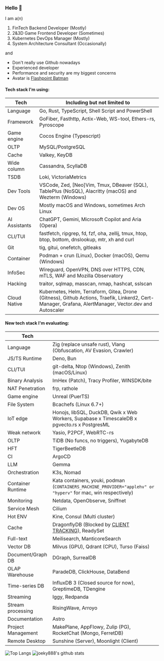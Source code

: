### Hello 👋

I am a(n)

1. FinTech Backend Developer (Mostly)
2. 2&3D Game Frontend Developer (Sometimes)
3. Kubernetes DevOps Manager (Mostly)
4. System Architecture Consultant (Occasionally)

and

- Don't really use Github nowadays
- Experienced developer
- Performance and security are my biggest concerns
- Avatar is [Flashpoint Batman](<https://vsbattles.fandom.com/wiki/Batman_(Thomas_Wayne)>)

#### Tech stack I'm using:

| Tech          | Including but not limited to                                                                                                                           |
| ------------- | ------------------------------------------------------------------------------------------------------------------------------------------------------ |
| Language      | Go, Rust, TypeScript, Shell Script and PowerShell                                                                                                      |
| Framework     | GoFiber, Fasthttp, Actix-Web, WS-tool, Ethers-rs, Pyroscope                                                                                            |
| Game engine   | Cocos Engine (Typescript)                                                                                                                              |
| OLTP          | MySQL/PostgreSQL                                                                                                                                       |
| Cache         | Valkey, KeyDB                                                                                                                                          |
| Wide column   | Cassandra, ScyllaDB                                                                                                                                    |
| TSDB          | Loki, VictoriaMetrics                                                                                                                                  |
| Dev Tools     | VSCode, Zed, [Neo]Vim, Tmux, DBeaver (SQL), TablePlus (NoSQL), Alacritty (macOS) and Wezterm (Windows)                                                 |
| Dev OS        | Mostly macOS and Windows, sometimes Arch Linux                                                                                                         |
| AI Assistants | ChatGPT, Gemini, Microsoft Copilot and Aria (Opera)                                                                                                    |
| CLI/TUI       | fastfetch, ripgrep, fd, fzf, oha, zellij, tmux, htop, btop, bottom, dnslookup, mtr, xh and curl                                                        |
| Git           | tig, gitui, onefetch, gitleaks                                                                                                                         |
| Container     | Podman + crun (Linux), Docker (macOS), Qemu (Windows)                                                                                                  |
| InfoSec       | Wireguard, OpenVPN, DNS over HTTPS, CDN, mTLS, WAF and Mozilla Observatory                                                                             |
| Hacking       | traitor, sqlmap, masscan, nmap, hashcat, sslscan                                                                                                       |
| Cloud Native  | Kubernetes, Helm, Terraform, Gitea, Drone (Gitness), Github Actions, Traefik, Linkerd2, Cert-Manager, Grafana, AlertManager, Vector.dev and Autoscaler |

#### New tech stack I'm evaluating:

| Tech               |                                                                                                                       |
| ------------------ | --------------------------------------------------------------------------------------------------------------------- |
| Language           | Zig (replace unsafe rust), Vlang (Obfuscation, AV Evasion, Crawler)                                                   |
| JS/TS Runtime      | Deno, Bun                                                                                                             |
| CLI/TUI            | git-delta, Ntop (Windows), Zenith (macOS/Linux)                                                                       |
| Binary Analysis    | ImHex (Patch), Tracy Profiler, WINSDK/bite                                                                            |
| NAT Penetration    | frp, rathole                                                                                                          |
| Game engine        | Unreal (PuerTS)                                                                                                       |
| File System        | Bcachefs (Linux 6.7+)                                                                                                 |
| IoT edge           | Honojs, libSQL, DuckDB, Qwik x Web Workers, Supabase x TimescaleDB x pgvecto.rs x PostgresML                          |
| Weak network       | Yasio, P2PCF, WebRTC-rs                                                                                               |
| OLTP               | TiDB (No funcs, no triggers), YugabyteDB                                                                              |
| HFT                | TigerBeetleDB                                                                                                         |
| CI                 | ArgoCD                                                                                                                |
| LLM                | Gemma                                                                                                                 |
| Orchestration      | K3s, Nomad                                                                                                            |
| Container Runtime  | Kata containers, youki, podman (`CONTAINERS_MACHINE_PROVIDER="applehv" or "hyperv"` for mac, win respectively)        |
| Monitoring         | Netdata, OpenObserve, Sniffnet                                                                                        |
| Service Mesh       | Cilium                                                                                                                |
| Hot ENV            | Kine, Consul (Multi cluster)                                                                                          |
| Cache              | DragonflyDB (Blocked by [CLIENT TRACKING](https://www.dragonflydb.io/docs/command-reference/compatibility)), ReadySet |
| Full-text          | Meilisearch, ManticoreSearch                                                                                          |
| Vector DB          | Milvus (GPU), Qdrant (CPU), Turso (Faiss)                                                                             |
| Document/Graph DB  | DGraph, SurrealDB                                                                                                     |
| OLAP Warehouse     | ParadeDB, ClickHouse, DataBend                                                                                        |
| Time-series DB     | InfluxDB 3 (Closed source for now), GreptimeDB, TDengine                                                              |
| Streaming          | Iggy, Redpanda                                                                                                        |
| Stream processing  | RisingWave, Arroyo                                                                                                    |
| Documentation      | Astro                                                                                                                 |
| Project Management | MakePlane, AppFlowy, Zulip (PG), RocketChat (Mongo, FerretDB)                                                         |
| Remote Desktop     | Sunshine (Server), Moonlight (Client)                                                                                 |

![Top Langs](https://github-readme-stats.vercel.app/api/top-langs/?username=joeky888&hide=html&theme=dark)
![joeky888's github stats](https://github-readme-stats.vercel.app/api?username=joeky888&show_icons=true&count_private=true&line_height=40&theme=synthwave)
